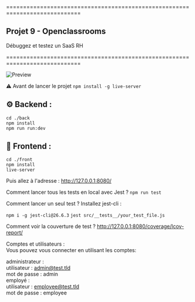 ============================================================================

## Projet 9 - Openclassrooms
Débuggez et testez un SaaS RH

============================================================================

![Preview]([https://user.oc-static.com/upload/2020/08/14/1597396368627_image2.png](https://user.oc-static.com/upload/2020/08/14/15973967670682_image1.png))

⚠️ Avant de lancer le projet
`npm install -g live-server`

## ⚙️ Backend :
`cd ./back`\
`npm install`\
`npm run run:dev`

## 🎨 Frontend :
`cd ./front`\
`npm install`\
`live-server`

Puis allez à l'adresse : http://127.0.0.1:8080/

Comment lancer tous les tests en local avec Jest ?
`npm run test`

Comment lancer un seul test ?
Installez jest-cli :

`npm i -g jest-cli@26.6.3`
`jest src/__tests__/your_test_file.js`

Comment voir la couverture de test ?
http://127.0.0.1:8080/coverage/lcov-report/

Comptes et utilisateurs :\
Vous pouvez vous connecter en utilisant les comptes:

administrateur :\
utilisateur : admin@test.tld\
mot de passe : admin\
employé :\
utilisateur : employee@test.tld\
mot de passe : employee

